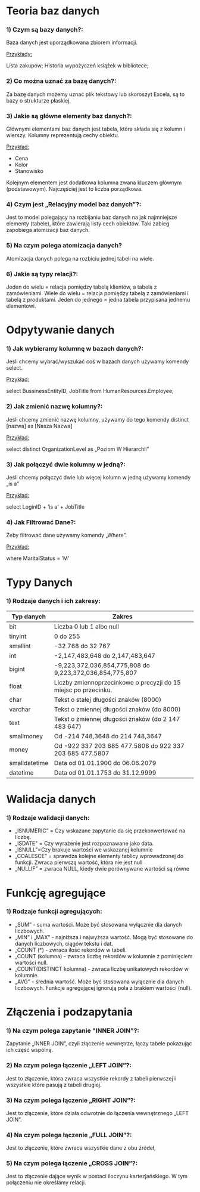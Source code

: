 # Teoria baz danych
### 1) Czym są bazy danych?:
Baza danych jest uporządkowana zbiorem informacji.
</p> <u>Przykłady:</u> </p>

Lista zakupów;
Historia wypożyczeń książek w bibliotece; 

### 2) Co można uznać za bazę danych?:
Za bazę danych możemy uznać plik tekstowy lub skoroszyt Excela, są to bazy o
strukturze płaskiej.

### 3) Jakie są główne elementy baz danych?:
Głównymi elementami baz danych jest tabela, która składa się z kolumn i wierszy.
Kolumny reprezentują cechy obiektu.
</p> <u>Przykład:</u> </p>

- Cena
- Kolor
- Stanowisko

Kolejnym elementem jest dodatkowa kolumna zwana kluczem głównym (podstawowym).
Najczęściej jest to liczba porządkowa.

### 4) Czym jest „Relacyjny model baz danych”?:
Jest to model polegający na rozbijaniu baz danych na jak najmniejsze elementy (tabele),
które zawierają listy cech obiektów. Taki zabieg zapobiega atomizacji baz danych.

### 5) Na czym polega atomizacja danych?
Atomizacja danych polega na rozbiciu jednej tabeli na wiele.

### 6) Jakie są typy relacji?:
Jeden do wielu = relacja pomiędzy tabelą klientów, a tabela z zamówieniami.
Wiele do wielu = relacja pomiędzy tabelą z zamówieniami i tabelą z produktami.
Jeden do jednego = jedna tabela przypisana jednemu elementowi.


# Odpytywanie danych
### 1) Jak wybieramy kolumnę w bazach danych?:
Jeśli chcemy wybrać/wyszukać coś w bazach danych używamy komendy select.
</p> <u>Przykład:</u> </p>
select BussinessEntityID, JobTitle
from HumanResources.Employee;

### 2) Jak zmienić nazwę kolumny?:
Jeśli chcemy zmienić nazwę kolumny, używamy do tego komendy
distinct [nazwa] as [Nasza Nazwa]
</p> <u>Przykład:</u> </p>
select distinct OrganizationLevel as „Poziom W Hierarchii”

### 3) Jak połączyć dwie kolumny w jedną?:
Jeśli chcemy połączyć dwie lub więcej kolumn w jedną używamy komendy „is a”
</p> <u>Przykład:</u> </p>
select LoginID + ’is a’ + JobTitle

### 4) Jak Filtrować Dane?:
Żeby filtrować dane używamy komendy „Where”.
</p> <u>Przykład:</u> </p>
where MaritalStatus = ’M’

# Typy Danych
### 1) Rodzaje danych i ich zakresy:

| Typ danych    | Zakres    |
|---|---|
| bit    | Liczba 0 lub 1 albo null    |
| tinyint    | 0 do 255    |
| smallint    | -32 768 do 32 767    |
| int    | -2,147,483,648 do 2,147,483,647    |
| bigint    | -9,223,372,036,854,775,808 do 9,223,372,036,854,775,807    |
| float    | Liczby zmiennoprzecinkowe o precyzji do 15 miejsc po przecinku. |
| char    | Tekst o stałej długości znaków (8000)    |
| varchar    | Tekst o zmiennej długości znaków (do 8000)    |
| text    | Tekst o zmiennej długości znaków (do 2 147 483 647)    |
| smallmoney    | Od -214 748,3648 do 214 748,3647    |
| money    | Od -922 337 203 685 477.5808 do 922 337 203 685 477.5807    |
| smalldatetime   | Data od 01.01.1900 do 06.06.2079    |
| datetime    | Data od 01.01.1753 do 31.12.9999    |

# Walidacja danych
### 1) Rodzaje walidacji danych:
- „ISNUMERIC” = Czy wskazane zapytanie da się przekonwertować na liczbę.
- „ISDATE" = Czy wyrażenie jest rozpoznawane jako data.
- „ISNULL"=Czy brakuje wartości we wskazanej kolumnie
- „COALESCE” = sprawdza kolejne elementy tablicy wprowadzonej do funkcji.
Zwraca pierwszą wartość, która nie jest null
- „NULLIF” = zwraca NULL, kiedy dwie porównywane wartości są równe

# Funkcję agregujące
### 1) Rodzaje funkcji agregujących:
- „SUM” - suma wartości. Może być stosowana wyłącznie dla danych liczbowych.
- „MIN” i „MAX” - najniższa i najwyższa wartość. Mogą być stosowane do danych
liczbowych, ciągów tekstu i dat.
- „COUNT (*) - zwraca ilość rekordów w tabeli.
- „COUNT (kolumna) - zwraca liczbę rekordów w kolumnie z pominięciem wartości null.
- „COUNT(DISTINCT kolumna) - zwraca liczbę unikatowych rekordów w kolumnie.
- „AVG” - średnia wartość. Może być stosowana wyłącznie dla danych liczbowych.
Funkcje agregującej ignorują pola z brakiem wartości (null).

# Złączenia i podzapytania
### 1) Na czym polega zapytanie "INNER JOIN"?:
Zapytanie „INNER JOIN”, czyli złączenie wewnętrze, łączy tabele pokazując ich część wspólną.  
### 2) Na czym polega łączenie „LEFT JOIN”?:
Jest to złączenie, która zwraca wszystkie rekordy z tabeli pierwszej i wszystkie które
pasują z tabeli drugiej.
### 3) Na czym polega łączenie „RIGHT JOIN”?:
Jest to złączenie, które działa odwrotnie do łączenia wewnętrznego „LEFT JOIN”.
### 4) Na czym polega łączenie „FULL JOIN”?:
Jest to złączenie, które zwraca wszystkie dane z obu źródeł,
### 5) Na czym polega łączenie „CROSS JOIN”?:
Jest to złączenie dające wynik w postaci iloczynu kartezjańskiego. W tym połączeniu
nie określamy relacji.